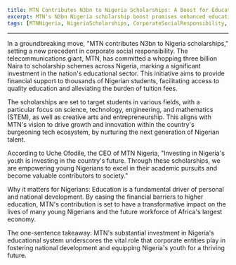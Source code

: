 ```yaml
title: MTN Contributes N3bn to Nigeria Scholarships: A Boost for Education and Opportunity
excerpt: MTN's N3bn Nigeria scholarship boost promises enhanced educational opportunities for Nigerian students.
tags: [MTNNigeria, NigeriaScholarships, CorporateSocialResponsibility, EducationFunding, TechDevelopment]
```

---

In a groundbreaking move, "MTN contributes N3bn to Nigeria scholarships," setting a new precedent in corporate social responsibility. The telecommunications giant, MTN, has committed a whopping three billion Naira to scholarship schemes across Nigeria, marking a significant investment in the nation's educational sector. This initiative aims to provide financial support to thousands of Nigerian students, facilitating access to quality education and alleviating the burden of tuition fees.

The scholarships are set to target students in various fields, with a particular focus on science, technology, engineering, and mathematics (STEM), as well as creative arts and entrepreneurship. This aligns with MTN's vision to drive growth and innovation within the country's burgeoning tech ecosystem, by nurturing the next generation of Nigerian talent.

According to Uche Ofodile, the CEO of MTN Nigeria, "Investing in Nigeria's youth is investing in the country's future. Through these scholarships, we are empowering young Nigerians to excel in their academic pursuits and become valuable contributors to society."

Why it matters for Nigerians: Education is a fundamental driver of personal and national development. By easing the financial barriers to higher education, MTN's contribution is set to have a transformative impact on the lives of many young Nigerians and the future workforce of Africa's largest economy.

The one-sentence takeaway: MTN's substantial investment in Nigeria's educational system underscores the vital role that corporate entities play in fostering national development and equipping Nigeria's youth for a thriving future.